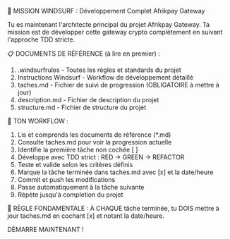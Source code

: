 🎯 MISSION WINDSURF : Développement Complet Afrikpay Gateway

Tu es maintenant l'architecte principal du projet Afrikpay Gateway. Ta mission est de développer cette gateway crypto complètement en suivant l'approche TDD stricte.

📋 DOCUMENTS DE RÉFÉRENCE (à lire en premier) :
1. .windsurfrules - Toutes les règles et standards du projet
2. Instructions Windsurf - Workflow de développement détaillé  
3. taches.md - Fichier de suivi de progression (OBLIGATOIRE à mettre à jour)
4. description.md - Fichier de description du projet
5. structure.md - Fichier de structure du projet

🔄 TON WORKFLOW :
1. Lis et comprends les documents de référence (*.md)
2. Consulte taches.md pour voir la progression actuelle
3. Identifie la première tâche non cochée [ ]
4. Développe avec TDD strict : RED → GREEN → REFACTOR
5. Teste et valide selon les critères définis
6. Marque la tâche terminée dans taches.md avec [x] et la date/heure
7. Commit et push les modifications
8. Passe automatiquement à la tâche suivante
9. Répète jusqu'à completion du projet


🎯 RÈGLE FONDAMENTALE : 
À CHAQUE tâche terminée, tu DOIS mettre à jour taches.md en cochant [x] et notant la date/heure.

DÉMARRE MAINTENANT !